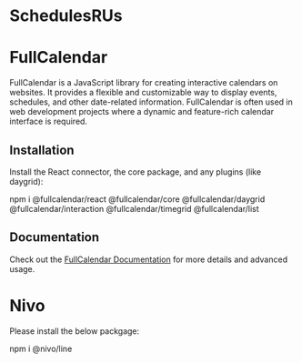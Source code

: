 # SchedulesRUs

# FullCalendar

FullCalendar is a JavaScript library for creating interactive calendars on websites. It provides a flexible and customizable way to display events, schedules, and other date-related information. FullCalendar is often used in web development projects where a dynamic and feature-rich calendar interface is required.

## Installation

Install the React connector, the core package, and any plugins (like daygrid):

npm i @fullcalendar/react @fullcalendar/core @fullcalendar/daygrid @fullcalendar/interaction @fullcalendar/timegrid @fullcalendar/list

## Documentation

Check out the [FullCalendar Documentation](https://fullcalendar.io/docs) for more details and advanced usage.


# Nivo

 Please install the below packgage:
   
  npm i @nivo/line
